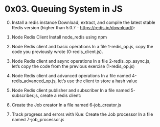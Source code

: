 # 0x03. Queuing System in JS

0. Install a redis instance
Download, extract, and compile the latest stable Redis version (higher than 5.0.7 - https://redis.io/download/):


1. Node Redis Client
Install node_redis using npm


2. Node Redis client and basic operations
In a file 1-redis_op.js, copy the code you previously wrote (0-redis_client.js).

3. Node Redis client and async operations
In a file 2-redis_op_async.js, let’s copy the code from the previous exercise (1-redis_op.js)

4. Node Redis client and advanced operations
In a file named 4-redis_advanced_op.js, let’s use the client to store a hash value

5. Node Redis client publisher and subscriber
In a file named 5-subscriber.js, create a redis client:

6. Create the Job creator
In a file named 6-job_creator.js

9. Track progress and errors with Kue: Create the Job processor
In a file named 7-job_processor.js

